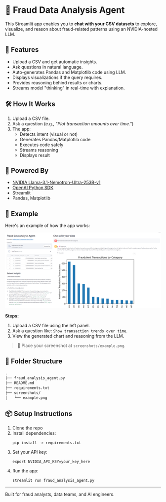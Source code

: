 # 🧠 Fraud Data Analysis Agent

This Streamlit app enables you to **chat with your CSV datasets** to explore, visualize, and reason about fraud-related patterns using an NVIDIA-hosted LLM.

## 🚀 Features

- Upload a CSV and get automatic insights.
- Ask questions in natural language.
- Auto-generates Pandas and Matplotlib code using LLM.
- Displays visualizations if the query requires.
- Provides reasoning behind results or charts.
- Streams model "thinking" in real-time with explanation.

## 🛠️ How It Works

1. Upload a CSV file.
2. Ask a question (e.g., *"Plot transaction amounts over time."*)
3. The app:
   - Detects intent (visual or not)
   - Generates Pandas/Matplotlib code
   - Executes code safely
   - Streams reasoning
   - Displays result

## 🤖 Powered By

- [NVIDIA Llama-3.1-Nemotron-Ultra-253B-v1](https://build.nvidia.com/nvidia/llama-3_1-nemotron-ultra-253b-v1)
- [OpenAI Python SDK](https://github.com/openai/openai-python)
- Streamlit
- Pandas, Matplotlib

## 📸 Example

Here's an example of how the app works:

![Example Screenshot](screenshots/example.png)

**Steps:**
1. Upload a CSV file using the left panel.
2. Ask a question like: `Show transaction trends over time`.
3. View the generated chart and reasoning from the LLM.

> 📌 Place your screenshot at `screenshots/example.png`.

## 📂 Folder Structure

```
.
├── fraud_analysis_agent.py
├── README.md
├── requirements.txt
├── screenshots/
│   └── example.png
```

## 📦 Setup Instructions

1. Clone the repo
2. Install dependencies:
   ```
   pip install -r requirements.txt
   ```
3. Set your API key:
   ```
   export NVIDIA_API_KEY=your_key_here
   ```
4. Run the app:
   ```
   streamlit run fraud_analysis_agent.py
   ```

---

Built for fraud analysts, data teams, and AI engineers.
